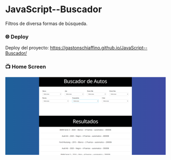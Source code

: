 # JavaScript--Buscador
Filtros de diversa formas de búsqueda.

### :globe_with_meridians: Deploy
Deploy del proyecto: https://gastonschiaffino.github.io/JavaScript--Buscador/

### :tv: Home Screen
![home](/css/assets/homescreen-buscador.png)
